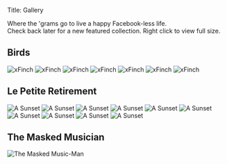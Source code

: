 Title: Gallery

Where the 'grams go to live a happy Facebook-less life.  
Check back later for a new featured collection. Right click to view full size.


## Birds

![xFinch](/images/birds/xfinch.png)
![xFinch](/images/birds/daemon.jpg)
![xFinch](/images/birds/grosbeak.png)
![xFinch](/images/birds/lasergrosbeak.jpg)
![xFinch](/images/birds/avondale.jpg)
![xFinch](/images/birds/maine.jpg)
![xFinch](/images/birds/polygon.jpg)

## Le Petite Retirement

![A Sunset](/images/ILWX/ilwx-1.jpg)
![A Sunset](/images/ILWX/ilwx-6.jpg)
![A Sunset](/images/ILWX/ilwx-4.jpg)
![A Sunset](/images/ILWX/ilwx-2.jpg)
![A Sunset](/images/ILWX/ilwx-3.jpg)
![A Sunset](/images/ILWX/ilwx-5.jpg)
![A Sunset](/images/ILWX/ilwx-7.jpg)
![A Sunset](/images/ILWX/ilwx-8.jpg)
![A Sunset](/images/ILWX/ilwx-9.jpg)
![A Sunset](/images/ILWX/ilwx-10.jpg)

## The Masked Musician

![The Masked Music-Man](/images/jpeg/musicman.jpg)
